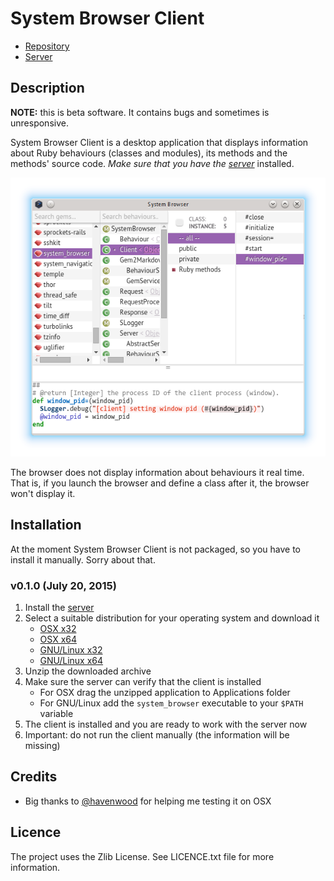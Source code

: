 System Browser Client
==

* [Repository](https://github.com/kyrylo/system_browser_client/)
* [Server][srv]

Description
--

**NOTE:** this is beta software. It contains bugs and sometimes is unresponsive.

System Browser Client is a desktop application that displays information about
Ruby behaviours (classes and modules), its methods and the methods' source
code. _Make sure that you have the [server][srv]_ installed.

![System Browser Client](/screenshots/readme.png)

The browser does not display information about behaviours it real time. That
is, if you launch the browser and define a class after it, the browser won't
display it.

Installation
------------

At the moment System Browser Client is not packaged, so you have to install it
manually. Sorry about that.

### v0.1.0 (July 20, 2015)

1. Install the [server][srv]
1. Select a suitable distribution for your operating system and download it
    * [OSX x32](https://www.dropbox.com/s/8n9d1sz2skau1d5/system-browser-client_osx32.zip?dl=0)
    * [OSX x64](https://www.dropbox.com/s/22l6mzmmztdcd2g/system-browser-client_osx64.zip?dl=0)
    * [GNU/Linux x32](https://www.dropbox.com/s/hnb70xmv9sitp45/system-browser-client_linux32.zip?dl=0)
    * [GNU/Linux x64](https://www.dropbox.com/s/kbn9r5dncb9bczw/system-browser-client_linux64.zip?dl=0)
1. Unzip the downloaded archive
1. Make sure the server can verify that the client is installed
    * For OSX drag the unzipped application to Applications folder
    * For GNU/Linux add the `system_browser` executable to your `$PATH` variable
1. The client is installed and you are ready to work with the server now
1. Important: do not run the client manually (the information will be missing)

Credits
-------

* Big thanks to [@havenwood](https://github.com/havenwood) for helping me
  testing it on OSX

Licence
-------

The project uses the Zlib License. See LICENCE.txt file for more information.

[srv]:  https://github.com/kyrylo/system_browser_server/
